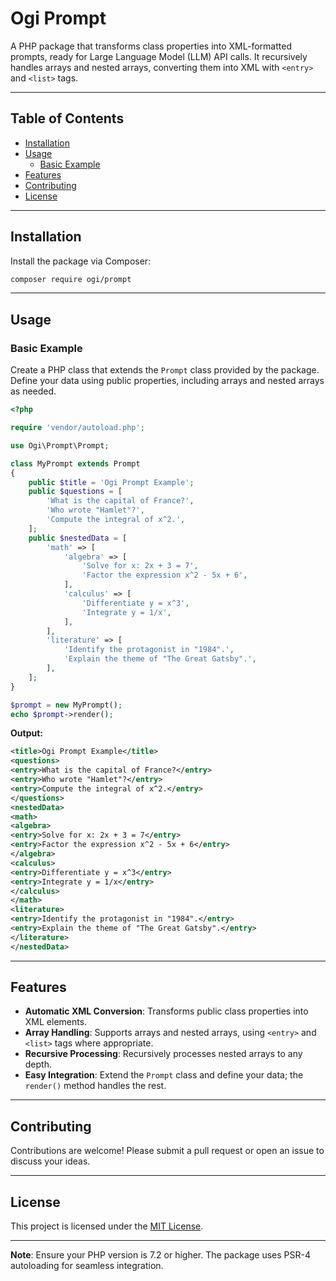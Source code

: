 # Ogi Prompt

A PHP package that transforms class properties into XML-formatted prompts, ready for Large Language Model (LLM) API calls. It recursively handles arrays and nested arrays, converting them into XML with `<entry>` and `<list>` tags.

---

## Table of Contents

- [Installation](#installation)
- [Usage](#usage)
    - [Basic Example](#basic-example)
- [Features](#features)
- [Contributing](#contributing)
- [License](#license)

---

## Installation

Install the package via Composer:

```bash
composer require ogi/prompt
```

---

## Usage

### Basic Example

Create a PHP class that extends the `Prompt` class provided by the package. Define your data using public properties, including arrays and nested arrays as needed.

```php
<?php

require 'vendor/autoload.php';

use Ogi\Prompt\Prompt;

class MyPrompt extends Prompt
{
    public $title = 'Ogi Prompt Example';
    public $questions = [
        'What is the capital of France?',
        'Who wrote "Hamlet"?',
        'Compute the integral of x^2.',
    ];
    public $nestedData = [
        'math' => [
            'algebra' => [
                'Solve for x: 2x + 3 = 7',
                'Factor the expression x^2 - 5x + 6',
            ],
            'calculus' => [
                'Differentiate y = x^3',
                'Integrate y = 1/x',
            ],
        ],
        'literature' => [
            'Identify the protagonist in "1984".',
            'Explain the theme of "The Great Gatsby".',
        ],
    ];
}

$prompt = new MyPrompt();
echo $prompt->render();
```

**Output:**

```xml
<title>Ogi Prompt Example</title>
<questions>
<entry>What is the capital of France?</entry>
<entry>Who wrote "Hamlet"?</entry>
<entry>Compute the integral of x^2.</entry>
</questions>
<nestedData>
<math>
<algebra>
<entry>Solve for x: 2x + 3 = 7</entry>
<entry>Factor the expression x^2 - 5x + 6</entry>
</algebra>
<calculus>
<entry>Differentiate y = x^3</entry>
<entry>Integrate y = 1/x</entry>
</calculus>
</math>
<literature>
<entry>Identify the protagonist in "1984".</entry>
<entry>Explain the theme of "The Great Gatsby".</entry>
</literature>
</nestedData>
```

---

## Features

- **Automatic XML Conversion**: Transforms public class properties into XML elements.
- **Array Handling**: Supports arrays and nested arrays, using `<entry>` and `<list>` tags where appropriate.
- **Recursive Processing**: Recursively processes nested arrays to any depth.
- **Easy Integration**: Extend the `Prompt` class and define your data; the `render()` method handles the rest.

---

## Contributing

Contributions are welcome! Please submit a pull request or open an issue to discuss your ideas.

---

## License

This project is licensed under the [MIT License](LICENSE).

---

**Note**: Ensure your PHP version is 7.2 or higher. The package uses PSR-4 autoloading for seamless integration.